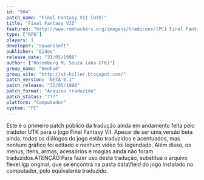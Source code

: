 ```yaml
---
id: "904"
patch_name: "Final Fantasy VII (UTK)"
title: "Final Fantasy VII"
featured: "http://www.romhackers.org/imagens/traducoes/[PC] Final Fantasy VII - UTK - 1.jpg"
type: ["RPG"]
players: 1
developer: "Squaresoft"
publisher: "Eidos"
release_date: "31/05/1998"
author: ["Rosemberg M. Souza (aka UTK)"]
group_name: "Nenhum"
group_site: "http://ut-killer.blogspot.com/"
patch_version: "BETA 0.1"
patch_release: "31/05/1998"
patch_format: "Arquivo traduzido"
patch_status: "???"
platform: "Computador"
system: "PC"
---
```


Este é o primeiro patch público da tradução ainda em andamento feita pelo tradutor UTK para o jogo Final Fantasy VII. Apesar de ser uma versão beta ainda, todos os diálogos do jogo estão traduzidos e acentuados, mas nenhum gráfico foi editado e nenhum vídeo foi legendado. Além disso, os menus, itens, armas, acessórios e magias ainda não foram traduzidos.ATENÇÃO:Para fazer uso desta tradução, substitua o arquivo flevel.lgp original, que se encontra na pasta data\field do jogo instalado no computador, pelo equivalente traduzido.